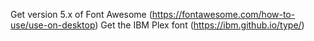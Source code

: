 Get version 5.x of Font Awesome (https://fontawesome.com/how-to-use/use-on-desktop)
Get the IBM Plex font (https://ibm.github.io/type/)
